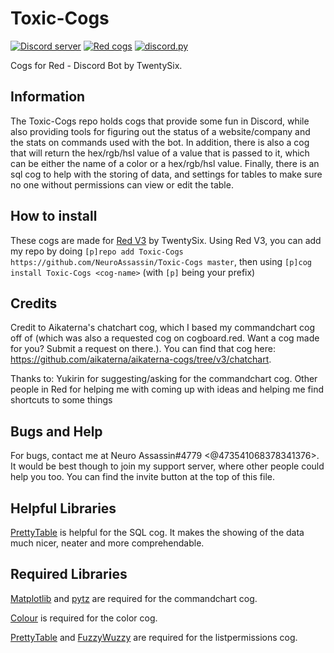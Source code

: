 # Toxic-Cogs
[![Discord server](https://discordapp.com/api/guilds/540613833237069836/embed.png)](https://discord.gg/vQZTdB9)
[![Red cogs](https://img.shields.io/badge/Red--DiscordBot-cogs-red.svg)](https://github.com/Cog-Creators/Red-DiscordBot/tree/V3/develop)
[![discord.py](https://img.shields.io/badge/discord-py-blue.svg)](https://github.com/Rapptz/discord.py)

Cogs for Red - Discord Bot by TwentySix.

## Information

The Toxic-Cogs repo holds cogs that provide some fun in Discord, while also providing tools for figuring out the status of a website/company and the stats on commands used with the bot.  In addition, there is also a cog that will return the hex/rgb/hsl value of a value that is passed to it, which can be either the name of a color or a hex/rgb/hsl value.  Finally, there is an sql cog to help with the storing of data, and settings for tables to make sure no one without permissions can view or edit the table.

## How to install

These cogs are made for [Red V3](https://github.com/Cog-Creators/Red-DiscordBot) by TwentySix.  Using Red V3, you can add my repo by doing `[p]repo add Toxic-Cogs https://github.com/NeuroAssassin/Toxic-Cogs master`, then using `[p]cog install Toxic-Cogs <cog-name>` (with `[p]` being your prefix)

## Credits

Credit to Aikaterna's chatchart cog, which I based my commandchart cog off of (which was also a requested cog on cogboard.red.  Want a cog made for you?  Submit a request on there.).  You can find that cog here: https://github.com/aikaterna/aikaterna-cogs/tree/v3/chatchart.

Thanks to:
    Yukirin for suggesting/asking for the commandchart cog.
    Other people in Red for helping me with coming up with ideas and helping me find shortcuts to some things

## Bugs and Help
For bugs, contact me at Neuro Assassin#4779 <@473541068378341376>.  It would be best though to join my support server, where other people could help you too.  You can find the invite button at the top of this file.

## Helpful Libraries
[PrettyTable](https://pypi.org/project/PrettyTable/) is helpful for the SQL cog.  It makes the showing of the data much nicer, neater and more comprehendable.

## Required Libraries
[Matplotlib](https://pypi.org/project/matplotlib/) and [pytz](https://pypi.org/project/pytz/) are required for the commandchart cog.

[Colour](https://pypi.org/project/colour/) is required for the color cog.

[PrettyTable](https://pypi.org/project/PrettyTable/) and [FuzzyWuzzy](https://pypi.org/project/fuzzywuzzy/) are required for the listpermissions cog.